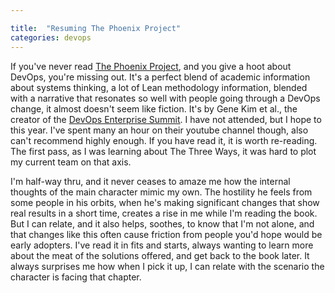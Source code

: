 ```yaml
---

title:  "Resuming The Phoenix Project"
categories: devops
---
```


If you've never read [The Phoenix Project][1], and you give a hoot about DevOps, you're missing out. It's a perfect blend of academic information about systems thinking, a lot of Lean methodology information, blended with a narrative that resonates so well with people going through a DevOps change, it almost doesn't seem like fiction. It's by Gene Kim et al., the creator of the [DevOps Enterprise Summit][2]. I have not attended, but I hope to this year. I've spent many an hour on their youtube channel though, also can't recommend highly enough. If you have read it, it is worth re-reading. The first pass, as I was learning about The Three Ways, it was hard to plot my current team on that axis. 

I'm half-way thru, and it never ceases to amaze me how the internal thoughts of the main character mimic my own. The hostility he feels from some people in his orbits, when he's making significant changes that show real results in a short time, creates a rise in me while I'm reading the book. But I can relate, and it also helps, soothes, to know that I'm not alone, and that changes like this often cause friction from people you'd hope would be early adopters. I've read it in fits and starts, always wanting to learn more about the meat of the solutions offered, and get back to the book later. It always surprises me how when I pick it up, I can relate with the scenario the character is facing that chapter.

[2]: http://devopsenterprise.io
[1]: http://www.amazon.com/The-Phoenix-Project-Helping-Business/dp/0988262592